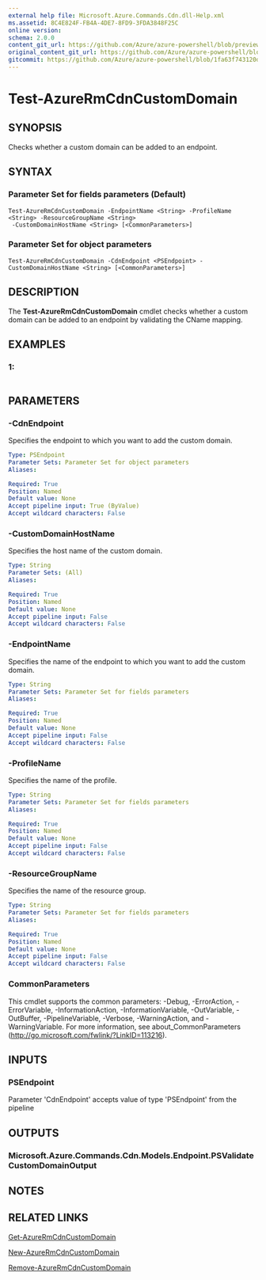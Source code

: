 ```yaml
---
external help file: Microsoft.Azure.Commands.Cdn.dll-Help.xml
ms.assetid: 8C4E824F-FB4A-4DE7-8FD9-3FDA3848F25C
online version:
schema: 2.0.0
content_git_url: https://github.com/Azure/azure-powershell/blob/preview/src/ResourceManager/Cdn/Commands.Cdn/help/Test-AzureRmCdnCustomDomain.md
original_content_git_url: https://github.com/Azure/azure-powershell/blob/preview/src/ResourceManager/Cdn/Commands.Cdn/help/Test-AzureRmCdnCustomDomain.md
gitcommit: https://github.com/Azure/azure-powershell/blob/1fa63f743120d7a7cd6cbb28ee43cd0f4c654af9
---
```


# Test-AzureRmCdnCustomDomain

## SYNOPSIS
Checks whether a custom domain can be added to an endpoint.

## SYNTAX

### Parameter Set for fields parameters (Default)
```
Test-AzureRmCdnCustomDomain -EndpointName <String> -ProfileName <String> -ResourceGroupName <String>
 -CustomDomainHostName <String> [<CommonParameters>]
```

### Parameter Set for object parameters
```
Test-AzureRmCdnCustomDomain -CdnEndpoint <PSEndpoint> -CustomDomainHostName <String> [<CommonParameters>]
```

## DESCRIPTION
The **Test-AzureRmCdnCustomDomain** cmdlet checks whether a custom domain can be added to an endpoint by validating the CName mapping.

## EXAMPLES

### 1:
```

```

## PARAMETERS

### -CdnEndpoint
Specifies the endpoint to which you want to add the custom domain.

```yaml
Type: PSEndpoint
Parameter Sets: Parameter Set for object parameters
Aliases: 

Required: True
Position: Named
Default value: None
Accept pipeline input: True (ByValue)
Accept wildcard characters: False
```

### -CustomDomainHostName
Specifies the host name of the custom domain.

```yaml
Type: String
Parameter Sets: (All)
Aliases: 

Required: True
Position: Named
Default value: None
Accept pipeline input: False
Accept wildcard characters: False
```

### -EndpointName
Specifies the name of the endpoint to which you want to add the custom domain.

```yaml
Type: String
Parameter Sets: Parameter Set for fields parameters
Aliases: 

Required: True
Position: Named
Default value: None
Accept pipeline input: False
Accept wildcard characters: False
```

### -ProfileName
Specifies the name of the profile.

```yaml
Type: String
Parameter Sets: Parameter Set for fields parameters
Aliases: 

Required: True
Position: Named
Default value: None
Accept pipeline input: False
Accept wildcard characters: False
```

### -ResourceGroupName
Specifies the name of the resource group.

```yaml
Type: String
Parameter Sets: Parameter Set for fields parameters
Aliases: 

Required: True
Position: Named
Default value: None
Accept pipeline input: False
Accept wildcard characters: False
```

### CommonParameters
This cmdlet supports the common parameters: -Debug, -ErrorAction, -ErrorVariable, -InformationAction, -InformationVariable, -OutVariable, -OutBuffer, -PipelineVariable, -Verbose, -WarningAction, and -WarningVariable. For more information, see about_CommonParameters (http://go.microsoft.com/fwlink/?LinkID=113216).

## INPUTS

### PSEndpoint

Parameter 'CdnEndpoint' accepts value of type 'PSEndpoint' from the pipeline

## OUTPUTS

### Microsoft.Azure.Commands.Cdn.Models.Endpoint.PSValidateCustomDomainOutput

## NOTES

## RELATED LINKS

[Get-AzureRmCdnCustomDomain](./Get-AzureRmCdnCustomDomain.md)

[New-AzureRmCdnCustomDomain](./New-AzureRmCdnCustomDomain.md)

[Remove-AzureRmCdnCustomDomain](./Remove-AzureRmCdnCustomDomain.md)


